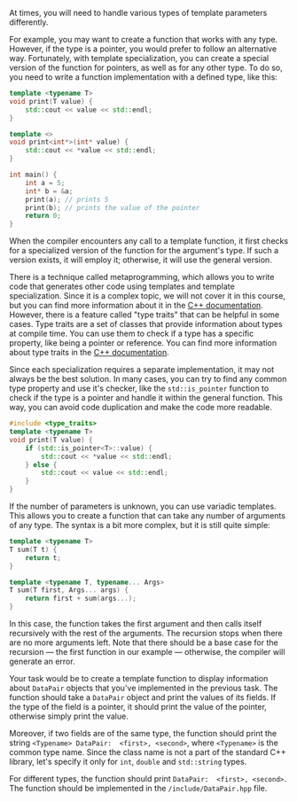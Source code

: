 At times, you will need to handle various types of template parameters differently. 

For example, you may want to create a function that works with any type. However, if the type is a pointer, you would prefer to follow an alternative way. Fortunately, with template specialization, you can create a special version of the function for pointers, as well as for any other type. To do so, you need to write a function implementation with a defined type, like this:
```cpp
template <typename T>
void print(T value) {
    std::cout << value << std::endl;
}

template <>
void print<int*>(int* value) {
    std::cout << *value << std::endl;
}

int main() {
    int a = 5;
    int* b = &a;
    print(a); // prints 5
    print(b); // prints the value of the pointer
    return 0;
}
```

When the compiler encounters any call to a template function, it first checks for a specialized version of the function for the argument's type. If such a version exists, it will employ it; otherwise, it will use the general version.

There is a technique called metaprogramming, which allows you to write code that generates other code using templates and template specialization. Since it is a complex topic, we will not cover it in this course, but you can find more information about it in the [C++ documentation](https://en.cppreference.com/w/cpp/meta). However, there is a feature called "type traits" that can be helpful in some cases. Type traits are a set of classes that provide information about types at compile time. You can use them to check if a type has a specific property, like being a pointer or reference. You can find more information about type traits in the [C++ documentation](https://en.cppreference.com/w/cpp/header/type_traits).

Since each specialization requires a separate implementation, it may not always be the best solution. In many cases, you can try to find any common type property and use it's checker, like the `std::is_pointer` function to check if the type is a pointer and handle it within the general function. This way, you can avoid code duplication and make the code more readable.
```cpp
#include <type_traits>
template <typename T>
void print(T value) {
    if (std::is_pointer<T>::value) {
        std::cout << *value << std::endl;
    } else {
        std::cout << value << std::endl;
    }
}
```

If the number of parameters is unknown, you can use variadic templates. This allows you to create a function that can take any number of arguments of any type. The syntax is a bit more complex, but it is still quite simple:
```cpp
template <typename T>
T sum(T t) {
    return t;
}

template <typename T, typename... Args>
T sum(T first, Args... args) {
    return first + sum(args...);
}
```
In this case, the function takes the first argument and then calls itself recursively with the rest of the arguments. The recursion stops when there are no more arguments left. Note that there should be a base case for the recursion — the first function in our example — otherwise, the compiler will generate an error.

Your task would be to create a template function to display information about `DataPair` objects that you've implemented in the previous task. The function should take a `DataPair` object and print the values of its fields. If the type of the field is a pointer, it should print the value of the pointer, otherwise simply print the value. 

Moreover, if two fields are of the same type, the function should print the string `<Typename> DataPair:  <first>, <second>`, where `<Typename>` is the common type name. Since the class name is not a part of the standard C++ library, let's specify it only for `int`, `double` and `std::string` types.

For different types, the function should print `DataPair:  <first>, <second>`. The function should be implemented in the `/include/DataPair.hpp` file.


